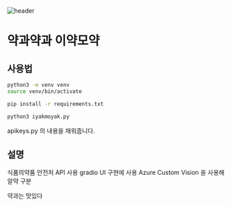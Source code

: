 ![header](https://github.com/user-attachments/assets/793b5fd9-8436-4c0b-9557-5bfe5c63ff02)

# 약과약과 이약모약

## 사용법

```bash
python3 -m venv venv
source venv/bin/activate

pip install -r requirements.txt

python3 iyakmoyak.py
```

apikeys.py 의 내용을 채워줍니다.

## 설명

식품의약품 안전처 API 사용
gradio UI 구현에 사용
Azure Custom Vision 을 사용해 알약 구분

약과는 맛있다
